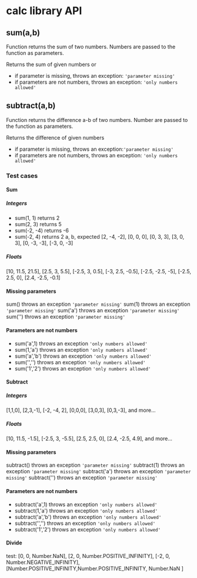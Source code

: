 # calc library API

## **sum(a,b)**

Function returns the sum of two numbers. Numbers are passed to the function as parameters.

Returns the sum of given numbers or
-   if parameter is missing, throws an exception: `'parameter missing'`
-   if parameters are not numbers, throws an exception: `'only numbers allowed'`

## **subtract(a,b)**

Function returns the difference a-b of two numbers. Number are passed to the function as parameters.

Returns the difference of given numbers
-   if parameter is missing, throws an exception:`'parameter missing'`
-   if parameters are not numbers, throws an exception: `'only numbers allowed'`


### Test cases

#### Sum

##### Integers
-   sum(1, 1) returns 2
-   sum(2, 3) returns 5
-   sum(-2, -4) returns -6
-   sum(-2, 4) returns 2
 a,  b, expected
[2, -4,    -2],
[0, 0,      0],
[0, 3,      3],
[3, 0,      3],
[0, -3,    -3],
[-3, 0,    -3]

##### Floats
[10, 11.5, 21.5],
[2.5, 3, 5.5],
[-2.5, 3, 0.5],
[-3, 2.5, -0.5],
[-2.5, -2.5, -5],
[-2.5, 2.5, 0],
[2.4, -2.5, -0.1]

#### Missing parameters
sum() throws an exception `'parameter missing'`
sum(1) throws an exception `'parameter missing'`
sum('a') throws an exception `'parameter missing'`
sum('') throws an exception `'parameter missing'`

#### Parameters are not numbers
-   sum('a',1) throws an exception `'only numbers allowed'`
-   sum(1,'a') throws an exception `'only numbers allowed'`
-   sum('a','b') throws an exception `'only numbers allowed'`
-   sum('','') throws an exception `'only numbers allowed'`
-   sum('1','2') throws an exception `'only numbers allowed'`


#### Subtract

##### Integers
[1,1,0],
[2,3,-1],
[-2, -4, 2],
[0,0,0],
[3,0,3],
[0,3,-3],
and more...

##### Floats

[10, 11.5, -1.5],
[-2.5, 3, -5.5],
[2.5, 2.5, 0],
[2.4, -2.5, 4.9],
and more...

#### Missing parameters
subtract() throws an exception `'parameter missing'`
subtract(1) throws an exception `'parameter missing'`
subtract('a') throws an exception `'parameter missing'`
subtract('') throws an exception `'parameter missing'`

#### Parameters are not numbers
-   subtract('a',1) throws an exception `'only numbers allowed'`
-   subtract(1,'a') throws an exception `'only numbers allowed'`
-   subtract('a','b') throws an exception `'only numbers allowed'`
-   subtract('','') throws an exception `'only numbers allowed'`
-   subtract('1','2') throws an exception `'only numbers allowed'`


#### Divide

test:
[0, 0, Number.NaN],
[2, 0, Number.POSITIVE_INFINITY],
[-2, 0, Number.NEGATIVE_INFINITY],
[Number.POSITIVE_INFINITY,Number.POSITIVE_INFINITY, Number.NaN ]